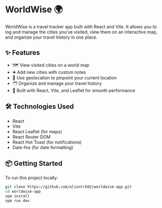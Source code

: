 # WorldWise 🌍

WorldWise is a travel tracker app built with React and Vite. It allows you to log and manage the cities you've visited, view them on an interactive map, and organize your travel history in one place.

## ✨ Features

- 🗺️ View visited cities on a world map
- ➕ Add new cities with custom notes
- 📍 Use geolocation to pinpoint your current location
- 🗂️ Organize and manage your travel history
- 🚀 Built with React, Vite, and Leaflet for smooth performance

## 🛠️ Technologies Used

- React
- Vite
- React Leaflet (for maps)
- React Router DOM
- React Hot Toast (for notifications)
- Date-fns (for date formatting)

## 📦 Getting Started

To run this project locally:

```bash
git clone https://github.com/alisntrk02/worldwise-app.git
cd worldwise-app
npm install
npm run dev
